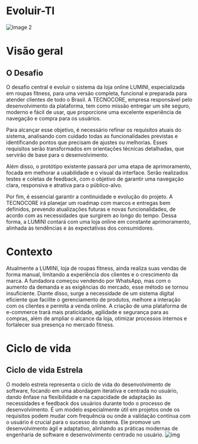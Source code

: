 # Evoluir-TI
![Image  2](https://github.com/user-attachments/assets/c41ebea7-c7f1-4a98-a913-c3d229bf8e14)
# Visão geral
## O Desafio
O desafio central é evoluir o sistema da loja online LUMINI, especializada em roupas fitness, para uma versão completa, funcional e preparada para atender clientes de todo o Brasil.
A TECNOCORE, empresa responsável pelo desenvolvimento da plataforma, tem como missão entregar um site seguro, moderno e fácil de usar, que proporcione uma excelente experiência de navegação 
e compra para os usuários.

Para alcançar esse objetivo, é necessário refinar os requisitos atuais do sistema, analisando com cuidado todas as funcionalidades previstas e identificando pontos que precisam de ajustes 
ou melhorias. Esses requisitos serão transformados em orientações técnicas detalhadas, que servirão de base para o desenvolvimento.

Além disso, o protótipo existente passará por uma etapa de aprimoramento, focada em melhorar a usabilidade e o visual da interface. Serão realizados testes e coletas de feedback, com o 
objetivo de garantir uma navegação clara, responsiva e atrativa para o público-alvo.

Por fim, é essencial garantir a continuidade e evolução do projeto. A TECNOCORE irá planejar um roadmap com marcos e entregas bem definidos, prevendo atualizações futuras e novas 
funcionalidades, de acordo com as necessidades que surgirem ao longo do tempo. Dessa forma, a LUMINI contará com uma loja online em constante aprimoramento, alinhada às tendências e às 
expectativas dos consumidores.
  
# Contexto 
Atualmente a LUMINI, loja de roupas fitness, ainda realiza suas vendas de forma manual, limitando a experiência dos clientes e o crescimento da marca. A fundadora começou vendendo por 
WhatsApp, mas com o aumento da demanda e as exigências do mercado, esse método se tornou insuficiente. Diante disso, surge a necessidade de um sistema digital eficiente que facilite o 
gerenciamento de produtos, melhore a interação com os clientes e permita a venda online. A criação de uma plataforma de e-commerce trará mais praticidade, agilidade e segurança para as 
compras, além de ampliar o alcance da loja, otimizar processos internos e fortalecer sua presença no mercado fitness.

# Ciclo de vida 
## Ciclo de vida Estrela 
O modelo estrela representa o ciclo de vida do desenvolvimento de software, focando em uma abordagem iterativa e centrada no usuário, dando ênfase na flexibilidade e na capacidade de 
adaptação às necessidades e feedback dos usuários durante todo o processo de desenvolvimento. É um modelo especialmente útil em projetos onde os requisitos podem mudar com frequência 
ou onde a validação contínua com o usuário é crucial para o sucesso do sistema. Ele promove um desenvolvimento ágil e adaptativo, alinhando as práticas modernas de engenharia de software 
e desenvolvimento centrado no usuário.
![img](https://github.com/user-attachments/assets/11af51aa-e6f7-4982-acbf-df17ad7ff983)


